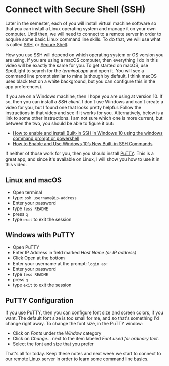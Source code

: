 # Connect with Secure Shell (SSH)

Later in the semester, each of you will install virtual machine software so
that you can install a Linux operating system and manage it on your own
computer. Until then, we will need to connect to a remote server in order to
acquire some basic Linux command line skills. To do that, we will use what is
called [SSH][ssh], or [Secure Shell][openssh].

How you use SSH will depend on which operating system or OS version you are
using. If you are using a macOS computer, then everything I do in this video
will be exactly the same for you. To get started on macOS, use SpotLight to
search for the *terminal.app* and open it. You will see a command line prompt
similar to mine (although by default, I think macOS uses black text on a white
background, but you can configure this in the app preferences).

If you are on a Windows machine, then I hope you are using at version 10. If
so, then you can install a *SSH client*. I don't use Windows and can't create a
video for you, but I found one that looks pretty helpful. Follow the
instructions in that video and see if it works for you. Alternatively, below is
a link to some other instructions. I am not sure which one is more current, but
between the two, you should be able to figure it out:

- [How to enable and install Built-in SSH in Windows 10 using the windows
  command prompt or powershell][sshwindows10]
- [How to Enable and Use Windows 10’s New Built-in SSH
  Commands][sshwindows10bi]

If neither of those work for you, then you should install [PuTTY][putty]. This is
a great app, and since it's available on Linux, I will show you how to use it
in this video.

## Linux and macOS

- Open terminal
- type: ``ssh username@ip-address``
- Enter your password
- type ``less README``
- press ``q``
- type ``exit`` to exit the session

## Windows with PuTTY

- Open PuTTY
- Enter IP Address in field marked *Host Name (or IP address)*
- Click Open at the bottom
- Enter your username at the prompt: ``login as: ``
- Enter your password
- type ``less README``
- press ``q``
- type ``exit`` to exit the session

## PuTTY Configuration

If you use PuTTY, then you can configure font size and screen colors, if you
want. The default font size is too small for me, and so that's something I'd
change right away. To change the font size, in the PuTTY window:

- Click on *Fonts* under the *Window* category
- Click on *Change...* next to the item labeled *Font used for ordinary text*.
- Select the font and size that you prefer

That's all for today. Keep these notes and next week we start to connect to our
remote Linux server in order to learn some command line basics.

[ssh]:https://en.wikipedia.org/wiki/Secure_Shell
[openssh]:https://www.openssh.com/
[sshwindows10]:https://www.youtube.com/watch?v=xIfzZXHaCzQ
[sshwindows10bi]:https://www.howtogeek.com/336775/how-to-enable-and-use-windows-10s-built-in-ssh-commands/
[putty]:https://www.chiark.greenend.org.uk/~sgtatham/putty/
